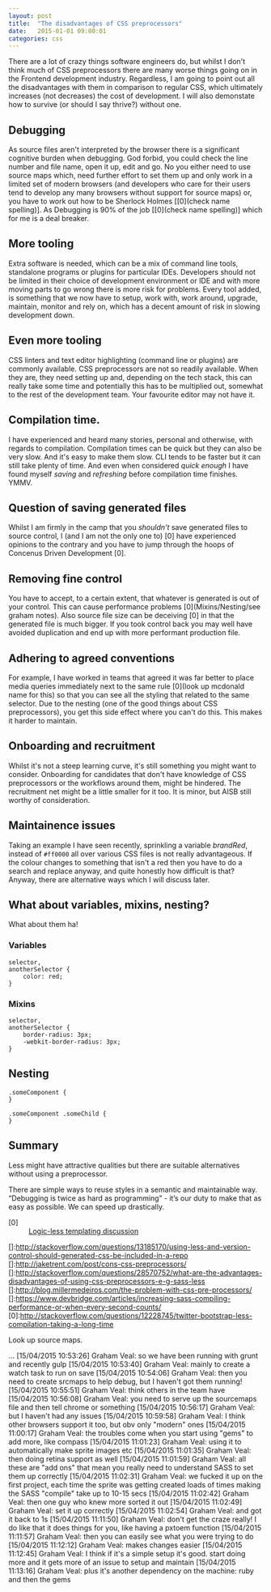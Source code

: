 ```yaml
---
layout: post
title:  "The disadvantages of CSS preprocessors"
date:   2015-01-01 09:00:01
categories: css
---
```


There are a lot of crazy things software engineers do, but whilst I don't think much of CSS preprocessors there are many worse things going on in the Frontend development industry. Regardless, I am going to point out all the  disadvantages with them in comparison to regular CSS, which ultimately increases (not decreases) the cost of development. I will also demonstate how to survive (or should I say thrive?) without one.

## Debugging

As source files aren't interpreted by the browser there is a significant cognitive burden when debugging. God forbid, you could check the line number and file name, open it up, edit and go. No you either need to use source maps which, need further effort to set them up and only work in a limited set of modern browsers (and developers who care for their users tend to develop any many browsers without support for source maps) or, you have to work out how to be Sherlock Holmes [[0](check name spelling)]. As Debugging is 90% of the job [[0](check name spelling)] which for me is a deal breaker.

## More tooling

Extra software is needed, which can be a mix of command line tools, standalone programs or plugins for particular IDEs. Developers should not be limited in their choice of development environment or IDE and with more moving parts to go wrong there is more risk for problems. Every tool added, is something that we now have to setup, work with, work around, upgrade, maintain, monitor and rely on, which has a decent amount of risk in slowing development down.

## Even more tooling

CSS linters and text editor highlighting (command line or plugins) are commonly available. CSS preprocessors are not so readily available. When they are, they need setting up and, depending on the tech stack, this can really take some time and potentially this has to be multiplied out, somewhat to the rest of the development team. Your favourite editor may not have it.

## Compilation time.

I have experienced and heard many stories, personal and otherwise, with regards to compilation. Compilation times can be quick but they can also be very slow. And it's easy to make them slow. CLI tends to be faster but it can still take plenty of time. And even when considered *quick enough* I have found myself *saving* and *refreshing* before compilation time finishes. YMMV.

## Question of saving generated files

Whilst I am firmly in the camp that you *shouldn't* save generated files to source control, I (and I am not the only one to) [0] have experienced opinions to the contrary and you have to jump through the hoops of Concenus Driven Development [0].

## Removing fine control

You have to accept, to a certain extent, that whatever is generated is out of your control. This can cause performance problems [0](Mixins/Nesting/see graham notes). Also source file size can be deceiving [0] in that the generated file is much bigger. If you took control back you may well have avoided duplication and end up with more performant production file.

## Adhering to agreed conventions

For example, I have worked in teams that agreed it was far better to place media queries immediately next to the same rule [0](look up mcdonald name for this) so that you can see all the styling that related to the same selector. Due to the nesting (one of the good things about CSS preprocessors), you get this side effect where you can't do this. This makes it harder to maintain.

## Onboarding and recruitment

Whilst it's not a steep learning curve, it's still something you might want to consider. Onboarding for candidates that don't have knowledge of CSS preprocessors or the workflows around them, might be hindered. The recruitment net might be a little smaller for it too. It is minor, but AISB still worthy of consideration.

## Maintainence issues

Taking an example I have seen recently, sprinkling a variable *brandRed*, instead of `#ff0000` all over various CSS files is not really advantageous. If the colour changes to something that isn't a red then you have to do a search and replace anyway, and quite honestly how difficult is that? Anyway, there are alternative ways which I will discuss later.

## What about variables, mixins, nesting?

What about them ha!

### Variables

	selector,
	anotherSelector {
		color: red;
	}

### Mixins

	selector,
	anotherSelector {
		border-radius: 3px;
		-webkit-border-radius: 3px;
	}

## Nesting

	.someComponent {
	}

	.someComponent .someChild {
	}

## Summary

Less might have attractive qualities but there are suitable alternatives without using a preprocessor.

There are simple ways to reuse styles in a semantic and maintainable way.
“Debugging is twice as hard as programming” - it’s our duty to make that as easy as possible.
We can speed up drastically.

<dl>
	<dt class="citation" id="ref0">[0]</dt>
	<dd><a href="http://stackoverflow.com/questions/3896730/whats-the-advantage-of-logic-less-template-such-as-mustache">Logic-less templating discussion</a></dd>
</dl>

[]:http://stackoverflow.com/questions/13185170/using-less-and-version-control-should-generated-css-be-included-in-a-repo
[]:http://jaketrent.com/post/cons-css-preprocessors/
[]:http://stackoverflow.com/questions/28570752/what-are-the-advantages-disadvantages-of-using-css-preprocessors-e-g-sass-less
[]:http://blog.millermedeiros.com/the-problem-with-css-pre-processors/
[]:https://www.devbridge.com/articles/increasing-sass-compiling-performance-or-when-every-second-counts/
[0]:http://stackoverflow.com/questions/12228745/twitter-bootstrap-less-compilation-taking-a-long-time

Look up source maps.

...
[15/04/2015 10:53:26] Graham Veal: so we have been running with grunt and recently gulp
[15/04/2015 10:53:40] Graham Veal: mainly to create a watch task to run on save
[15/04/2015 10:54:06] Graham Veal: then you need to create srcmaps to help debug, but I haven't got them running!
[15/04/2015 10:55:51] Graham Veal:  think others in the team have
[15/04/2015 10:56:08] Graham Veal: you need to serve up the sourcemaps file and then tell chrome or something
[15/04/2015 10:56:17] Graham Veal: but I haven't had any issues
[15/04/2015 10:59:58] Graham Veal: I think other browsers support it too, but obv only "modern" ones
[15/04/2015 11:00:17] Graham Veal: the troubles come when you start using "gems" to add more, like compass
[15/04/2015 11:01:23] Graham Veal: using it to automatically make sprite images etc
[15/04/2015 11:01:35] Graham Veal: then doing retina support as well
[15/04/2015 11:01:59] Graham Veal: all these are "add ons" that mean you really need to understand SASS to set them up correctly
[15/04/2015 11:02:31] Graham Veal: we fucked it up on the first project, each time the sprite was getting created loads of times making the SASS "compile" take up to 10-15 secs
[15/04/2015 11:02:42] Graham Veal: then one guy who knew more sorted it out
[15/04/2015 11:02:49] Graham Veal: set it up correctly
[15/04/2015 11:02:54] Graham Veal: and got it back to 1s
[15/04/2015 11:11:50] Graham Veal:  don't get the craze really! I do like that it does things for you, like having a pxtoem function
[15/04/2015 11:11:57] Graham Veal: then you can easily see what you were trying to do
[15/04/2015 11:12:12] Graham Veal: makes changes easier
[15/04/2015 11:12:45] Graham Veal: I think if it's a simple setup it's good. start doing more and it gets more of an issue to setup and maintain
[15/04/2015 11:13:16] Graham Veal: plus it's another dependency on the machine: ruby and then the gems